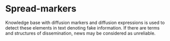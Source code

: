 # Spread-markers
Knowledge base with diffusion markers and diffusion expressions is used to detect these elements in text denoting fake information. If there are terms and structures of dissemination, news may be considered as unreliable.
